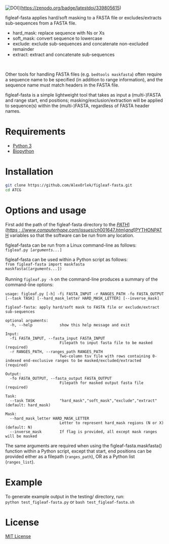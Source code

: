 ![DOI](https://zenodo.org/badge/339805615.svg)](https://zenodo.org/badge/latestdoi/339805615)

figleaf-fasta applies hard/soft masking to a FASTA file or excludes/extracts sub-sequences from a FASTA file.<br>
* hard_mask: replace sequence with Ns or Xs
* soft_mask: convert sequence to lowercase
* exclude: exclude sub-sequences and concatenate non-excluded remainder
* extract: extract and concatenate sub-sequences
<br>

Other tools for handling FASTA files (e.g. `bedtools maskfasta`) often require a sequence name to be specified (in addition to range information), and the sequence name must match headers in the FASTA file.<br>

figleaf-fasta is a simple lightweight tool that takes as input a (multi-)FASTA and range start, end positions; masking/exclusion/extraction will be applied to sequence(s) within the (multi-)FASTA, regardless of FASTA header names.<br>

# Requirements

* [Python 3](https://www.python.org/)
* [Biopython](https://biopython.org/)


# Installation

```bash
git clone https://github.com/AlexOrlek/figleaf-fasta.git
cd ATCG
```

# Options and usage

First add the path of the figleaf-fasta directory to the [$PATH](https://www.computerhope.com/issues/ch001647.htm) and [$PYTHONPATH](https://bic-berkeley.github.io/psych-214-fall-2016/using_pythonpath.html) variables so that the software can be run from any location.<br>

figleaf-fasta can be run from a Linux command-line as follows:<br>
 `figleaf.py [`*`arguments...`*`]`

figleaf-fasta can be used within a Python script as follows:<br>
`from figleaf-fasta import maskfasta`<br>
`maskfasta([`*`arguments...`*`])`<br>
<br>
Running `figleaf.py -h` on the command-line produces a summary of the command-line options:

```
usage: figleaf.py [-h] -fi FASTA_INPUT -r RANGES_PATH -fo FASTA_OUTPUT [--task TASK] [--hard_mask_letter HARD_MASK_LETTER] [--inverse_mask]

figleaf-fasta: apply hard/soft mask to FASTA file or exclude/extract sub-sequences

optional arguments:
  -h, --help            show this help message and exit

Input:
  -fi FASTA_INPUT, --fasta_input FASTA_INPUT
                        Filepath to input fasta file to be masked (required)
  -r RANGES_PATH, --ranges_path RANGES_PATH
                        Two-column tsv file with rows containing 0-indexed end-exclusive ranges to be masked/excluded/extracted (required)

Output:
  -fo FASTA_OUTPUT, --fasta_output FASTA_OUTPUT
                        Filepath for masked output fasta file (required)

Task:
  --task TASK           "hard_mask","soft_mask","exclude","extract" (default: hard_mask)

Mask:
  --hard_mask_letter HARD_MASK_LETTER
                        Letter to represent hard_mask regions (N or X) (default: N)
  --inverse_mask        If flag is provided, all except mask ranges will be masked
```

The same arguments are required when using the figleaf-fasta.maskfasta() function within a Python script, except that start, end positions can be provided either as a filepath (`ranges_path`), OR as a Python list (`ranges_list`).


# Example

To generate example output in the testing/ directory, run:<br>
`python test_figleaf-fasta.py` or `bash test_figleaf-fasta.sh`


# License

[MIT License](https://en.wikipedia.org/wiki/MIT_License)
